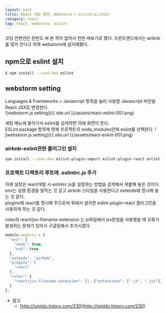 ```yaml
---
layout: post
title: React 개발 환경, Webstorm + eslint(airbnb)
category: react
tag: react, webstorm, eslint 
---
```


코딩 컨벤션은 한번도 써 본 적이 없어서 한번 써보기로 했다. 
프론트엔드에서는 airbnb를 많이 쓴다고 하여 webstorm에 설치해봤다.
 
## npm으로 eslint 설치

```bash
$ npm install --save-dev eslint
```

## webstorm setting
Languages & Frameworks > Javascript 항목을 눌러 사용할 Javascript 버전을 React JSX로 변경한다.  
![webstorm js setting]({{ site.url }}/assets/react-eslint-001.png)

세팅 메뉴에 들어가서 eslint를 검색하면 아래 화면이 뜬다. <br>
ESLint package 항목에 현재 프로젝트의 node_modules안에 eslint를 선택한다.
![webstorm js setting]({{ site.url }}/assets/react-eslint-001.png)

### airbnb-eslint관련 플러그인 설치
```bash
npm install --save-dev eslint-plugin-import eslint-plugin-react eslint-plugin-jsx-a11y eslint-config-airbnb
```
### 프로젝트 디렉토리 루트에 .eslintrc.js 추가
아래 설정은 react개발 시 eslintrc.js를 설정하는 방법을 검색해서 복붙해 놓은 것이다.<br>
env는 실행 환경을 말하는 것 같고 airbnb 스타일을 사용한다고 extends에 명시해 놓는 것 같다.<br>
plugins에 react를 명시해 주므로써 위에서 설치한 eslint-plugin-react 플러그인을 사용하게 하는 것 같다.<br>

rules의 react/jsx-filename-extension 는 js파일에서 jsx문법을 사용했을 때 오류가 발생하는 문제가 있어서 구글링해서 추가시켰다.
```js
module.exports = {
  "env": {
    "node": true,
    "es6": true
  },
  "extends": "airbnb",
  "plugins": [
    "react"
  ],
  "rules": {
    "react/jsx-filename-extension": [1, {"extensions": [".js", ".jsx"]}]
  }
};
```
- 참고
  - [http://jojoldu.tistory.com/230](http://jojoldu.tistory.com/230)
